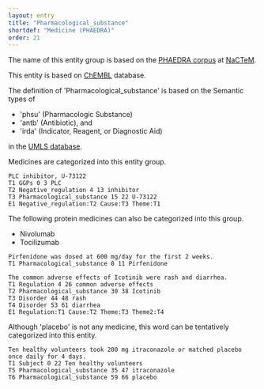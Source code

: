 ```yaml
---
layout: entry
title: "Pharmacological_substance"
shortdef: "Medicine (PHAEDRA)"
order: 21
---
```


The name of this entity group is based on the <a href="http://www.nactem.ac.uk/PHAEDRA/">PHAEDRA corpus</a> at <a href="http://www.nactem.ac.uk/">NaCTeM</a>.

This entity is based on <a href="https://www.ebi.ac.uk/chembl/">ChEMBL</a> database.

The definition of 'Pharmacological_substance' is based on the Semantic types of 
- 'phsu' (Pharmacologic Substance)
- 'antb' (Antibiotic), and
- 'irda' (Indicator, Reagent, or Diagnostic Aid)

in the <a href="https://www.nlm.nih.gov/research/umls/">UMLS database</a>.

Medicines are categorized into this entity group.

~~~ ann
PLC inhibitor, U-73122
T1 GGPs 0 3 PLC
T2 Negative_regulation 4 13 inhibitor
T3 Pharmacological_substance 15 22 U-73122
E1 Negative_regulation:T2 Cause:T3 Theme:T1
~~~


The following protein medicines can also be categorized into this group.

- Nivolumab
- Tocilizumab

~~~ ann
Pirfenidone was dosed at 600 mg/day for the first 2 weeks.
T1 Pharmacological_substance 0 11 Pirfenidone
~~~

~~~ ann
The common adverse effects of Icotinib were rash and diarrhea.
T1 Regulation 4 26 common adverse effects
T2 Pharmacological_substance 30 38 Icotinib
T3 Disorder 44 48 rash
T4 Disorder 53 61 diarrhea
E1 Regulation:T1 Cause:T2 Theme:T3 Theme2:T4
~~~

Although 'placebo' is not any medicine, this word can be tentatively categorized into this entity.

~~~ ann
Ten healthy volunteers took 200 mg itraconazole or matched placebo once daily for 4 days.
T1 Subject 0 22 Ten healthy volunteers
T5 Pharmacological_substance 35 47 itraconazole
T6 Pharmacological_substance 59 66 placebo
~~~

<!-- details -->
